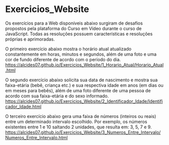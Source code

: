 # Exercicios_Website
Os exercícios para a Web disponíveis abaixo surgiram de desafios propostos pela plataforma do Curso em Vídeo durante o curso de JavaScript. Todas as resoluções possuem características e resoluções próprias e aprimoradas.

O primeiro exercício abaixo mostra o horário atual atualizado constantemente em horas, minutos e segundos, além de uma foto e uma cor de fundo diferente de acordo com o período do dia.
https://alcides07.github.io/Exercicios_Website/1_Horario_Atual/Horario_Atual.html

O segundo exercício abaixo solicita sua data de nascimento e mostra sua faixa-etária (bebê, criança etc.) e sua respectiva idade em anos (em dias ou em meses para bebês), além de uma foto diferente de uma pessoa de acordo com sua faixa-etária e do sexo informado.
https://alcides07.github.io/Exercicios_Website/2_Identificador_Idade/Identificador_Idade.html

O terceiro exercício abaixo gera uma faixa de números (inteiros ou reais) entre um determinado intervalo escolhido. Por exemplo, os números existentes entre 1 e 10 saltando 2 unidades, que resulta em: 3, 5, 7 e 9.
https://alcides07.github.io/Exercicios_Website/3_Numeros_Entre_Intervalo/Numeros_Entre_Intervalo.html
